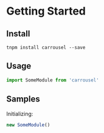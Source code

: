 # Getting Started

## Install

```shell
tnpm install carrousel --save
```

## Usage

```javascript
import SomeModule from 'carrousel'
```

## Samples

Initializing:

```javascript
new SomeModule()
```